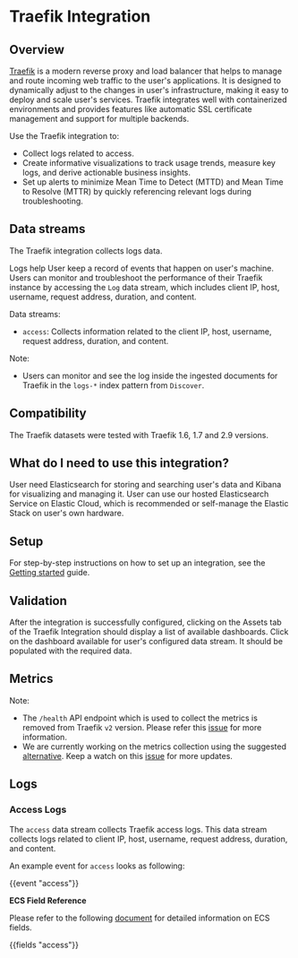# Traefik Integration

## Overview

[Traefik](https://traefik.io/) is a modern reverse proxy and load balancer that helps to manage and route incoming web traffic to the user's applications. It is designed to dynamically adjust to the changes in user's infrastructure, making it easy to deploy and scale user's services. Traefik integrates well with containerized environments and provides features like automatic SSL certificate management and support for multiple backends.

Use the Traefik integration to:

- Collect logs related to access.
- Create informative visualizations to track usage trends, measure key logs, and derive actionable business insights.
- Set up alerts to minimize Mean Time to Detect (MTTD) and Mean Time to Resolve (MTTR) by quickly referencing relevant logs during troubleshooting.

## Data streams

The Traefik integration collects logs data.

Logs help User keep a record of events that happen on user's machine. Users can monitor and troubleshoot the performance of their Traefik instance by accessing the `Log` data stream, which includes client IP, host, username, request address, duration, and content.

Data streams:
- `access`: Collects information related to the client IP, host, username, request address, duration, and content.

Note:
- Users can monitor and see the log inside the ingested documents for Traefik in the `logs-*` index pattern from `Discover`.

## Compatibility

The Traefik datasets were tested with Traefik 1.6, 1.7 and 2.9 versions.

## What do I need to use this integration?

User need Elasticsearch for storing and searching user's data and Kibana for visualizing and managing it. User can use our hosted Elasticsearch Service on Elastic Cloud, which is recommended or self-manage the Elastic Stack on user's own hardware.

## Setup

For step-by-step instructions on how to set up an integration, see the [Getting started](https://www.elastic.co/guide/en/starting-with-the-elasticsearch-platform-and-its-solutions/current/getting-started-observability.html) guide.

## Validation

After the integration is successfully configured, clicking on the Assets tab of the Traefik Integration should display a list of available dashboards. Click on the dashboard available for user's configured data stream. It should be populated with the required data.

## Metrics
Note:
- The `/health` API endpoint which is used to collect the metrics is removed from Traefik `v2` version. Please refer this [issue](https://github.com/traefik/traefik/issues/7629) for more information.
- We are currently working on the metrics collection using the suggested [alternative](https://doc.traefik.io/traefik/v2.3/observability/metrics/prometheus/). Keep a watch on this [issue](https://github.com/elastic/integrations/issues/9820) for more updates.

## Logs

### Access Logs

The `access` data stream collects Traefik access logs. This data stream collects logs related to client IP, host, username, request address, duration, and content.

An example event for `access` looks as following:

{{event "access"}}

**ECS Field Reference**

Please refer to the following [document](https://www.elastic.co/guide/en/ecs/current/ecs-field-reference.html) for detailed information on ECS fields.

{{fields "access"}}

